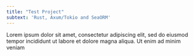 ```yaml
---
title: "Test Project"
subtext: 'Rust, Axum/Tokio and SeaORM'
---
```


Lorem ipsum dolor sit amet, consectetur adipiscing elit, sed do eiusmod tempor incididunt ut labore et dolore magna aliqua. Ut enim ad minim veniam
